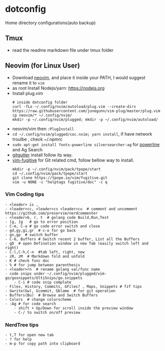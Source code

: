 # dotconfig

Home directory configurations(auto backup)

## Tmux

- read the readme markdown file under tmux folder

## Neovim (for Linux User)

- Download [neovim](https://github.com/neovim/neovim/wiki/Installing-Neovim), and place it inside your PATH, I would suggest rename it to `vim`
- as root Install Nodejs/yarn: https://nodejs.org
- Install plug.vim
	```
	# inside dotconfig folder
	curl -fLo ~/.config/nvim/autoload/plug.vim --create-dirs  https://raw.githubusercontent.com/junegunn/vim-plug/master/plug.vim
	cp neovim/* ~/.config/nvim/
	mkdir -p ~/.config/nvim/plugged; mkdir -p ~/.config/nvim/autoload/
	```
- neovim/vim then `:PlugInstall`
- `cd ~/.config/nvim/plugged/coc.nvim; yarn install`, if have network troulbe , check ~/.npmrc
- `sudo apt-get install fonts-powerline silversearcher-ag` for [powerline](https://github.com/powerline/fonts) and Ag Search
- [gitgutter](https://github.com/airblade/vim-gitgutter) install follow its way.
- [vim-fugitive](https://github.com/tpope/vim-fugitive) for Git related cmd, follow bellow way to install.
	```
	mkdir -p ~/.config/nvim/pack/tpope/start
	cd ~/.config/nvim/pack/tpope/start
	git clone https://tpope.io/vim/fugitive.git
	vim -u NONE -c "helptags fugitive/doc" -c q
	```

### Vim Coding tips

```
- <leader> is ,
- <leader>cc, <leader>cs <leader>cu  # comment and uncomment https://github.com/preservim/nerdcommenter
- <leader>b, r, t  # golang code Build,Run,Test
- [g, ]g   # go to error position
- C-m, C-a # go code error switch and close
- gd,gy,gi,gr  # c-o for go back
- gn,gp  # switch buffer
- C-6, Buffers # Switch recent 2 buffer, List all the Buffers
- gD  # open Defination window in new Tab (easily switch left and right)
- C-l,C-h,C-n  #tab left, right, new
- zR, zM  # Markdown fold and unfold
- K # check func doc
- % # for jump between parenthesis
- <leader>rn  # rename golang val/func name
- code snips under ~/.config/nvim/plugged/vim-go/gosnippets/UltiSnips/go.snippets
	- C-i # code snip complate
- Files, History, Commits, GFiles? , Maps, Snippets # fzf tips
- Gwrite(Gw), Gcommit, Gblame  # for git operation
- Buffers(Bu)  # Browse and Switch Buffers
- Colors  # change colorscheme
- :Ag # for code search
	- shift + Up/Down for scroll inside the preview window
	- C-/ to switch on/off preview
```

### NerdTree tips

```
- t,T for open new tab
- ? for help
- m-p for copy path into clipboard
```
